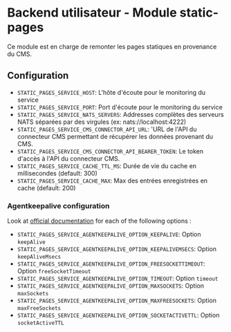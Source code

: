 # Backend utilisateur - Module static-pages

Ce module est en charge de remonter les pages statiques en provenance du CMS.

## Configuration
- `STATIC_PAGES_SERVICE_HOST`: L'hôte d'écoute pour le monitoring du service
- `STATIC_PAGES_SERVICE_PORT`: Port d'écoute pour le monitoring du service
- `STATIC_PAGES_SERVICE_NATS_SERVERS`: Addresses complètes des serveurs NATS séparées par des virgules (ex: nats://localhost:4222)
- `STATIC_PAGES_SERVICE_CMS_CONNECTOR_API_URL`: 'URL de l'API du connecteur CMS permettant de récupérer les données provenant du CMS.
- `STATIC_PAGES_SERVICE_CMS_CONNECTOR_API_BEARER_TOKEN`: Le token d'accès à l'API du connecteur CMS.
- `STATIC_PAGES_SERVICE_CACHE_TTL_MS`: Durée de vie du cache en millisecondes (default: 300)
- `STATIC_PAGES_SERVICE_CACHE_MAX`: Max des entrées enregistrées en cache (default: 200)

### Agentkeepalive configuration
Look at [official documentation](https://github.com/node-modules/agentkeepalive#new-agentoptions) for each of the following options :
- `STATIC_PAGES_SERVICE_AGENTKEEPALIVE_OPTION_KEEPALIVE`: Option `keepAlive`
- `STATIC_PAGES_SERVICE_AGENTKEEPALIVE_OPTION_KEEPALIVEMSECS`: Option `keepAliveMsecs`
- `STATIC_PAGES_SERVICE_AGENTKEEPALIVE_OPTION_FREESOCKETTIMEOUT`: Option `freeSocketTimeout`
- `STATIC_PAGES_SERVICE_AGENTKEEPALIVE_OPTION_TIMEOUT`: Option `timeout`
- `STATIC_PAGES_SERVICE_AGENTKEEPALIVE_OPTION_MAXSOCKETS`: Option `maxSockets`
- `STATIC_PAGES_SERVICE_AGENTKEEPALIVE_OPTION_MAXFREESOCKETS`: Option `maxFreeSockets`
- `STATIC_PAGES_SERVICE_AGENTKEEPALIVE_OPTION_SOCKETACTIVETTL`: Option `socketActiveTTL`
